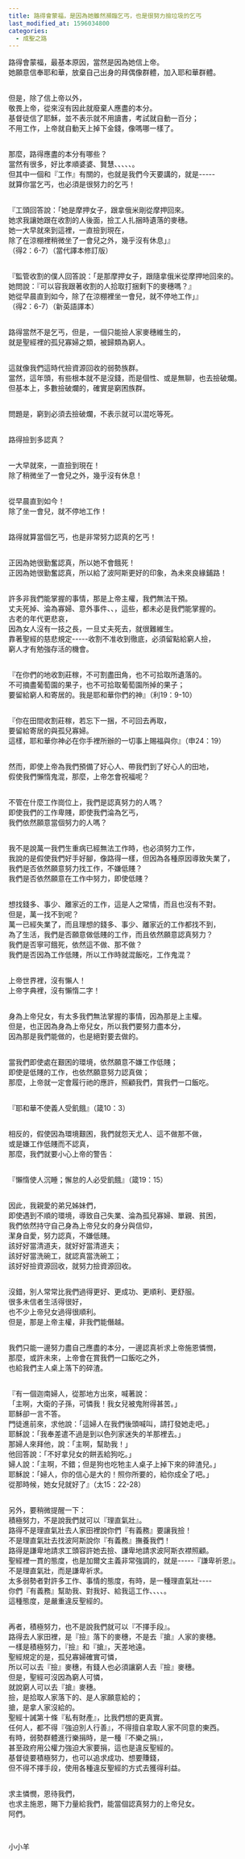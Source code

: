 ```yaml
---
title: 路得會蒙福，是因為她雖然瀕臨乞丐，也是很努力撿垃圾的乞丐
last_modified_at: 1596034800
categories:
  - 成聖之路
---
```


<p>路得會蒙福，最基本原因，當然是因為她信上帝。<br>
她願意信奉耶和華，放棄自己出身的拜偶像群體，加入耶和華群體。</p>

<p><br>
但是，除了信上帝以外，<br>
敬畏上帝，從來沒有因此就廢棄人應盡的本分。<br>
基督徒信了耶穌，並不表示就不用讀書，考試就自動一百分；<br>
不用工作，上帝就自動天上掉下金錢，像嗎哪一樣了。</p>

<p><br>
那麼，路得應盡的本分有哪些？<br>
當然有很多，好比孝順婆婆、賢慧、、、、、。<br>
但其中一個和『工作』有關的，也就是我們今天要講的，就是-----<br>
就算你當乞丐，也必須是很努力的乞丐！</p>

<p><br>
『工頭回答說：「她是摩押女子，跟拿俄米剛從摩押回來。<br>
她求我讓她跟在收割的人後面，撿工人扎捆時遺落的麥穗。<br>
她一大早就來到這裡，一直撿到現在，<br>
除了在涼棚裡稍微坐了一會兒之外，幾乎沒有休息」』<br>
（得2：6-7）（當代譯本修訂版）</p>

<p><br>
『監管收割的僕人回答說：「是那摩押女子，跟隨拿俄米從摩押地回來的。<br>
她問說：『可以容我跟著收割的人拾取打捆剩下的麥穗嗎？』<br>
她從早晨直到如今，除了在涼棚裡坐一會兒，就不停地工作」』<br>
（得2：6-7）（新英語譯本）</p>

<p><br>
路得當然不是乞丐，但是，一個只能撿人家麥穗維生的，<br>
就是聖經裡的孤兒寡婦之類，被歸類為窮人。</p>

<p><br>
這就像我們這時代撿資源回收的弱勢族群。<br>
當然，這年頭，有些根本就不是沒錢，而是個性、或是無聊，也去撿破爛。<br>
但基本上，多數撿破爛的，確實是窮困族群。</p>

<p><br>
問題是，窮到必須去撿破爛，不表示就可以混吃等死。</p>

<p><br>
路得撿到多認真？</p>

<p><br>
一大早就來，一直撿到現在！<br>
除了稍微坐了一會兒之外，幾乎沒有休息！</p>

<p><br>
從早晨直到如今！<br>
除了坐一會兒，就不停地工作！</p>

<p><br>
路得就算當個乞丐，也是非常努力認真的乞丐！</p>

<p><br>
正因為她很勤奮認真，所以她不會餓死！<br>
正因為她很勤奮認真，所以給了波阿斯更好的印象，為未來良緣鋪路！</p>

<p><br>
許多非我們能掌握的事情，那是上帝主權，我們無法干預。<br>
丈夫死掉、淪為寡婦、意外事件、、，這些，都未必是我們能掌握的。<br>
古老的年代更悲哀，<br>
因為女人沒有一技之長，一旦丈夫死去，就很難維生。<br>
靠著聖經的慈悲規定-----收割不准收到徹底，必須留點給窮人撿，<br>
窮人才有勉強存活的機會。</p>

<p><br>
『在你們的地收割莊稼，不可割盡田角，也不可拾取所遺落的。<br>
不可摘盡葡萄園的果子，也不可拾取葡萄園所掉的果子；<br>
要留給窮人和寄居的。我是耶和華你們的神』（利19：9-10）</p>

<p><br>
『你在田間收割莊稼，若忘下一捆，不可回去再取，<br>
要留給寄居的與孤兒寡婦。<br>
這樣，耶和華你神必在你手裡所辦的一切事上賜福與你』（申24：19）</p>

<p><br>
然而，即使上帝為我們預備了好心人、帶我們到了好心人的田地，<br>
假使我們懶惰鬼混，那麼，上帝怎會祝福呢？</p>

<p><br>
不管在什麼工作崗位上，我們是認真努力的人嗎？<br>
即使我們的工作卑賤，即使我們淪為乞丐，<br>
我們依然願意當個努力的人嗎？</p>

<p><br>
我不是說萬一我們生重病已經無法工作時，也必須努力工作，<br>
我說的是假使我們好手好腳，像路得一樣，但因為各種原因導致失業了，<br>
我們是否依然願意努力找工作，不嫌低賤？<br>
我們是否依然願意在工作中努力，即使低賤？</p>

<p><br>
想找錢多、事少、離家近的工作，這是人之常情，而且也沒有不對。<br>
但是，萬一找不到呢？<br>
萬一已經失業了，而且理想的錢多、事少、離家近的工作都找不到，<br>
為了生活，我們是否願意做低賤的工作，而且依然願意認真努力？<br>
我們是否寧可餓死，依然這不做、那不做？<br>
我們是否因為工作低賤，所以工作時就混飯吃，工作鬼混？</p>

<p><br>
上帝世界裡，沒有懶人！<br>
上帝字典裡，沒有懶惰二字！</p>

<p><br>
身為上帝兒女，有太多我們無法掌握的事情，因為那是上主權。<br>
但是，也正因為身為上帝兒女，所以我們要努力盡本分，<br>
因為那是我們能做的，也是絕對要去做的。</p>

<p><br>
當我們即使處在艱困的環境，依然願意不嫌工作低賤；<br>
即使是低賤的工作，也依然願意努力認真做；<br>
那麼，上帝就一定會履行祂的應許，照顧我們，賞我們一口飯吃。</p>

<p><br>
『耶和華不使義人受飢餓』（箴10：3）</p>

<p><br>
相反的，假使因為環境艱困，我們就怨天尤人、這不做那不做，<br>
或是嫌工作低賤而不認真，<br>
那麼，我們就要小心上帝的警告：</p>

<p><br>
『懶惰使人沉睡；懈怠的人必受飢餓』（箴19：15）</p>

<p><br>
因此，我親愛的弟兄姊妹們，<br>
即使遇到不順的環境，導致自己失業、淪為孤兒寡婦、單親、貧困，<br>
我們依然持守自己身為上帝兒女的身分與信仰，<br>
潔身自愛，努力認真，不嫌低賤。<br>
該好好當清道夫，就好好當清道夫；<br>
該好好當洗碗工，就認真當洗碗工；<br>
該好好撿資源回收，就努力撿資源回收。</p>

<p><br>
沒錯，別人常常比我們過得更好、更成功、更順利、更舒服。<br>
很多未信者生活得很好，<br>
也不少上帝兒女過得很順利。<br>
但是，那是上帝主權，非我們能僭越。</p>

<p><br>
我們只能一邊努力盡自己應盡的本分，一邊認真祈求上帝施恩憐憫，<br>
那麼，或許未來，上帝會在賞我們一口飯吃之外，<br>
也給我們主人桌上落下的碎渣。</p>

<p><br>
『有一個迦南婦人，從那地方出來，喊著說：<br>
「主啊，大衛的子孫，可憐我！我女兒被鬼附得甚苦。」<br>
耶穌卻一言不答。<br>
門徒進前來，求他說：「這婦人在我們後頭喊叫，請打發她走吧。」<br>
耶穌說：「我奉差遣不過是到以色列家迷失的羊那裡去。」<br>
那婦人來拜他，說：「主啊，幫助我！」<br>
他回答說：「不好拿兒女的餅丟給狗吃。」<br>
婦人說：「主啊，不錯；但是狗也吃牠主人桌子上掉下來的碎渣兒。」<br>
耶穌說：「婦人，你的信心是大的！照你所要的，給你成全了吧。」<br>
從那時候，她女兒就好了』（太15：22-28）</p>

<p><br>
另外，要稍微提醒一下：<br>
積極努力，不是說我們就可以『理直氣壯』。<br>
路得不是理直氣壯去人家田裡說你們『有義務』要讓我撿！<br>
不是理直氣壯去找波阿斯說你『有義務』撫養我們！<br>
路得是謙卑地請求工頭容許她去撿、謙卑地請求波阿斯衣襟照顧。<br>
聖經裡一貫的態度，也是加爾文主義非常強調的，就是-----『謙卑祈恩』。<br>
不是理直氣壯，而是謙卑祈求。<br>
太多弱勢者對許多工作、事情的態度，有時，是一種理直氣壯----<br>
你們『有義務』幫助我、對我好、給我這工作、、、、。<br>
這種態度，是嚴重違反聖經的。</p>

<p><br>
再者，積極努力，也不是說我們就可以『不擇手段』。<br>
路得去人家田裡，是『撿』落下的麥穗，不是去『搶』人家的麥穗。<br>
一樣是積極努力，『撿』和『搶』，天差地遠。<br>
聖經規定的是，孤兒寡婦確實可憐，<br>
所以可以去『撿』麥穗，有錢人也必須讓窮人去『撿』麥穗。<br>
但是，聖經可沒因為窮人可憐，<br>
就說窮人可以去『搶』麥穗。<br>
撿，是拾取人家落下的、是人家願意給的；<br>
搶，是拿人家沒給的。<br>
聖經十誡第十條『私有財產』，比我們想的更真實。<br>
任何人，都不得『強迫別人行善』，不得擅自拿取人家不同意的東西。<br>
有時，弱勢群體進行樂捐時，是一種『不樂之捐』，<br>
甚至政府用公權力強迫大家要捐，這也是違反聖經的。<br>
基督徒要積極努力，也可以追求成功、想要賺錢，<br>
但不得不擇手段，使用各種違反聖經的方式去獲得利益。</p>

<p><br>
求主憐憫，恩待我們，<br>
也求主施恩，賜下力量給我們，能當個認真努力的上帝兒女。<br>
阿們。</p>

<p>&nbsp;</p>

<p>小小羊</p>

